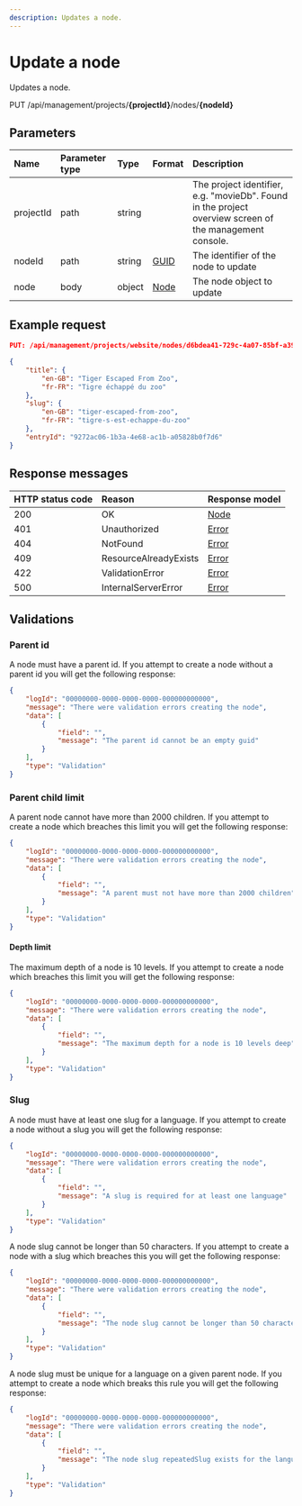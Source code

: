 ```yaml
---
description: Updates a node.
---
```

# Update a node

Updates a node.

<span class="label label--post">PUT</span> /api/management/projects/**{projectId}**/nodes/**{nodeId}**

## Parameters

| Name | Parameter type | Type | Format | Description |
| :- | :- | :- | :- | :- |
| projectId | path | string |  | The project identifier, e.g. "movieDb". Found in the project overview screen of the management console. |
| nodeId | path | string | [GUID](https://docs.microsoft.com/en-us/dotnet/api/system.guid) | The identifier of the node to update |
| node | body | object | [Node](/model/node.md) | The node object to update |

## Example request

```json
PUT: /api/management/projects/website/nodes/d6bdea41-729c-4a07-85bf-a392aa0afc2b

{
    "title": {
		"en-GB": "Tiger Escaped From Zoo",
		"fr-FR": "Tigre échappé du zoo"
	},
	"slug": {
		"en-GB": "tiger-escaped-from-zoo",
		"fr-FR": "tigre-s-est-echappe-du-zoo"
	},
	"entryId": "9272ac06-1b3a-4e68-ac1b-a05828b0f7d6"
}
```

## Response messages

| HTTP status code | Reason | Response model |
|:-|:-|:-|
| 200 | OK | [Node](/model/node.md) |
| 401 | Unauthorized | [Error](/key-concepts/errors.md) |
| 404 | NotFound | [Error](/key-concepts/errors.md) |
| 409 | ResourceAlreadyExists | [Error](/key-concepts/errors.md) |
| 422 | ValidationError | [Error](/key-concepts/errors.md) |
| 500 | InternalServerError | [Error](/key-concepts/errors.md) |

## Validations

### Parent id

A node must have a parent id. If you attempt to create a node without a parent id you will get the following response:

```json
{
    "logId": "00000000-0000-0000-0000-000000000000",
    "message": "There were validation errors creating the node",
    "data": [
        {
            "field": "",
            "message": "The parent id cannot be an empty guid"
        }
    ],
    "type": "Validation"
}
```

### Parent child limit

A parent node cannot have more than 2000 children. If you attempt to create a node which breaches this limit you will get the following response:

```json
{
    "logId": "00000000-0000-0000-0000-000000000000",
    "message": "There were validation errors creating the node",
    "data": [
        {
            "field": "",
            "message": "A parent must not have more than 2000 children"
        }
    ],
    "type": "Validation"
}
```

#### Depth limit

The maximum depth of a node is 10 levels. If you attempt to create a node which breaches this limit you will get the following response:

```json
{
    "logId": "00000000-0000-0000-0000-000000000000",
    "message": "There were validation errors creating the node",
    "data": [
        {
            "field": "",
            "message": "The maximum depth for a node is 10 levels deep"
        }
    ],
    "type": "Validation"
}
```

### Slug

A node must have at least one slug for a language. If you attempt to create a node without a slug you will get the following response:

```json
{
    "logId": "00000000-0000-0000-0000-000000000000",
    "message": "There were validation errors creating the node",
    "data": [
        {
            "field": "",
            "message": "A slug is required for at least one language"
        }
    ],
    "type": "Validation"
}
```

A node slug cannot be longer than 50 characters. If you attempt to create a node with a slug which breaches this you will get the following response:

```json
{
    "logId": "00000000-0000-0000-0000-000000000000",
    "message": "There were validation errors creating the node",
    "data": [
        {
            "field": "",
            "message": "The node slug cannot be longer than 50 characters"
        }
    ],
    "type": "Validation"
}
```

A node slug must be unique for a language on a given parent node. If you attempt to create a node which breaks this rule you will get the following response:

```json
{
    "logId": "00000000-0000-0000-0000-000000000000",
    "message": "There were validation errors creating the node",
    "data": [
        {
            "field": "",
            "message": "The node slug repeatedSlug exists for the language en-GB in parent f3322e4f-72b5-4064-be88-fcfed6c82635 in the tree 1126b642-409b-4372-bb17-0bdb7f641a5d"
        }
    ],
    "type": "Validation"
}
```

